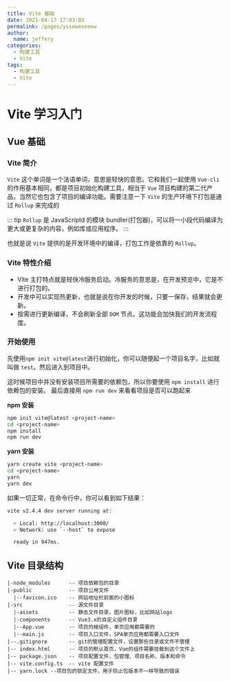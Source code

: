 ```yaml
---
title: Vite 基础
date: 2021-04-17 17:03:03
permalink: /pages/ysseweseeew
author: 
  name: jeffery
categories: 
  - 构建工具
  - Vite
tags: 
  - 构建工具
  - Vite
---
```


# Vite 学习入门

## Vue 基础
### Vite 简介

`Vite` 这个单词是一个法语单词，意思是轻快的意思。它和我们一起使用 `Vue-cli` 的作用基本相同，都是项目初始化构建工具，相当于 `Vue` 项目构建的第二代产品，当然它也包含了项目的编译功能。需要注意一下 `Vite` 的生产环境下打包是通过 `Rollup` 来完成的

::: tip
`Rollup` 是 JavaScriptd 的模块 bundler(打包器)，可以将一小段代码编译为更大或更复杂的内容，例如库或应用程序。
:::

也就是说 `Vite` 提供的是开发环境中的编译，打包工作是依靠的 `Rollup`。

### Vite 特性介绍

- Vite 主打特点就是轻快冷服务启动。冷服务的意思是，在开发预览中，它是不进行打包的。
- 开发中可以实现热更新，也就是说在你开发的时候，只要一保存，结果就会更新。
- 按需进行更新编译，不会刷新全部 `DOM` 节点。这功能会加快我们的开发流程度。

### 开始使用

先使用`npm init vite@latest`进行初始化，你可以随便起一个项目名字，比如就叫做 `test`。然后进入到项目中。

这时候项目中并没有安装项目所需要的依赖包，所以你要使用 `npm install` 进行依赖包的安装。 最后直接用 `npm run dev` 来看看项目是否可以跑起来

**npm 安装**

```bash
npm init vite@latest <project-name>
cd <project-name>
npm install
npm run dev
```

**yarn 安装**

```bash
yarn create vite <project-name>
cd <project-name>
yarn
yarn dev
```

如果一切正常，在命令行中，你可以看到如下结果：

```bash
vite v2.4.4 dev server running at:

  > Local: http://localhost:3000/
  > Network: use `--host` to expose

  ready in 947ms.
```

## Vite 目录结构

```
|-node_modules      -- 项目依赖包的目录
|-public            -- 项目公用文件
  |--favicon.ico    -- 网站地址栏前面的小图标
|-src               -- 源文件目录
  |-assets          -- 静态文件目录，图片图标，比如网站logo
  |-components      -- Vue3.x的自定义组件目录
  |--App.vue        -- 项目的根组件，单页应用都需要的
  |--main.js        -- 项目入口文件，SPA单页应用都需要入口文件
|--.gitignore       -- git的管理配置文件，设置那些目录或文件不管理
|-- index.html      -- 项目的默认首页，Vue的组件需要挂载到这个文件上
|-- package.json    -- 项目配置文件，包管理、项目名称、版本和命令
|-- vite.config.ts  -- vite 配置文件
|-- yarn.lock --项目包的锁定文件，用于防止包版本不一样导致的错误
```

